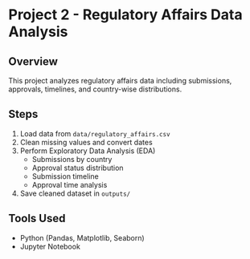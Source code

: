 # Project 2 - Regulatory Affairs Data Analysis

## Overview
This project analyzes regulatory affairs data including submissions, approvals, timelines, and country-wise distributions.

## Steps
1. Load data from `data/regulatory_affairs.csv`
2. Clean missing values and convert dates
3. Perform Exploratory Data Analysis (EDA)
   - Submissions by country
   - Approval status distribution
   - Submission timeline
   - Approval time analysis
4. Save cleaned dataset in `outputs/`

## Tools Used
- Python (Pandas, Matplotlib, Seaborn)
- Jupyter Notebook
